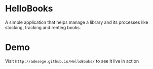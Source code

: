 # HelloBooks
A simple application that helps manage a library and its processes like stocking, tracking and renting books.

# Demo

Visit `http://adesege.github.io/HelloBooks/` to see it live in action

